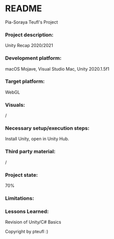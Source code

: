# README
Pia-Soraya Teufl's Project

### Project description: 
Unity Recap 2020/2021

### Development platform: 
macOS Mojave, Visual Studio Mac, Unity 2020.1.5f1

### Target platform: 
WebGL

### Visuals: 
/

### Necessary setup/execution steps: 
Install Unity, open in Unity Hub.

### Third party material: 
/

### Project state: 
70%

### Limitations: 

### Lessons Learned:
Revision of Unity/C# Basics

Copyright by pteufl :)
